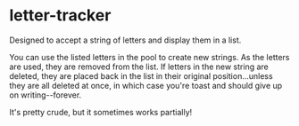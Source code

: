 # letter-tracker

Designed to accept a string of letters and display them in a list.

You can use the listed letters in the pool to create new strings. As the letters are used, they are removed from the list. If letters in the new string are deleted, they are placed back in the list in their original position...unless they are all deleted at once, in which case you're toast and should give up on writing--forever.

It's pretty crude, but it sometimes works partially!

